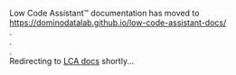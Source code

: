 Low Code Assistant™ documentation has moved to https://dominodatalab.github.io/low-code-assistant-docs/
<br>
.<br>
.<br>
.<br>
Redirecting to [LCA docs](https://dominodatalab.github.io/low-code-assistant-docs/) shortly...
